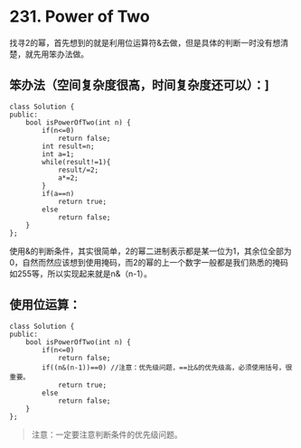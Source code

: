 # 231. Power of Two
找寻2的幂，首先想到的就是利用位运算符&去做，但是具体的判断一时没有想清楚，就先用笨办法做。
## 笨办法（空间复杂度很高，时间复杂度还可以）：]
```
class Solution {
public:
    bool isPowerOfTwo(int n) {
        if(n<=0) 
            return false;
        int result=n;
        int a=1;
        while(result!=1){
            result/=2;
            a*=2;
        }
        if(a==n)
            return true;
        else
            return false;
    }
};
```
使用&的判断条件，其实很简单，2的幂二进制表示都是某一位为1，其余位全部为0，自然而然应该想到使用掩码，而2的幂的上一个数字一般都是我们熟悉的掩码如255等，所以实现起来就是n&（n-1）。
## 使用位运算：
```
class Solution {
public:
    bool isPowerOfTwo(int n) {
        if(n<=0) 
            return false;
        if((n&(n-1))==0) //注意：优先级问题，==比&的优先级高，必须使用括号，很重要。
            return true;
        else
            return false;
    }
};
```
>注意：一定要注意判断条件的优先级问题。
